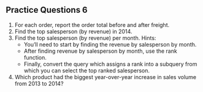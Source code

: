 ## Practice Questions 6

1. For each order, report the order total before and after freight.
2. Find the top salesperson (by revenue) in 2014.
3. Find the top salesperson (by revenue) per month. Hints:
    - You’ll need to start by finding the revenue by salesperson by month.
    - After finding revenue by salesperson by month, use the rank function.
    - Finally, convert the query which assigns a rank into a subquery from which you can select the top ranked salesperson.
4. Which product had the biggest year-over-year increase in sales volume from 2013 to 2014?
